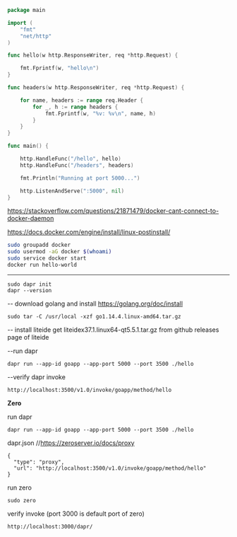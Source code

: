 ```go
package main

import (
	"fmt"
	"net/http"
)

func hello(w http.ResponseWriter, req *http.Request) {

	fmt.Fprintf(w, "hello\n")
}

func headers(w http.ResponseWriter, req *http.Request) {

	for name, headers := range req.Header {
		for _, h := range headers {
			fmt.Fprintf(w, "%v: %v\n", name, h)
		}
	}
}

func main() {

	http.HandleFunc("/hello", hello)
	http.HandleFunc("/headers", headers)

	fmt.Println("Running at port 5000...")

	http.ListenAndServe(":5000", nil)
}
```

https://stackoverflow.com/questions/21871479/docker-cant-connect-to-docker-daemon

https://docs.docker.com/engine/install/linux-postinstall/

```bash
sudo groupadd docker
sudo usermod -aG docker $(whoami)
sudo service docker start
docker run hello-world
```

----
```
sudo dapr init
dapr --version
```

--
download golang and install
https://golang.org/doc/install

```
sudo tar -C /usr/local -xzf go1.14.4.linux-amd64.tar.gz
```

--
install liteide
get liteidex37.1.linux64-qt5.5.1.tar.gz from github releases page of liteide


--run dapr
```
dapr run --app-id goapp --app-port 5000 --port 3500 ./hello
```

--verify dapr invoke
```
http://localhost:3500/v1.0/invoke/goapp/method/hello
```

**Zero**

run dapr
```
dapr run --app-id goapp --app-port 5000 --port 3500 ./hello
```

dapr.json //https://zeroserver.io/docs/proxy
```
{
  "type": "proxy",
  "url": "http://localhost:3500/v1.0/invoke/goapp/method/hello"
}
```

run zero
```
sudo zero
```

verify invoke (port 3000 is default port of zero)
```
http://localhost:3000/dapr/
```




